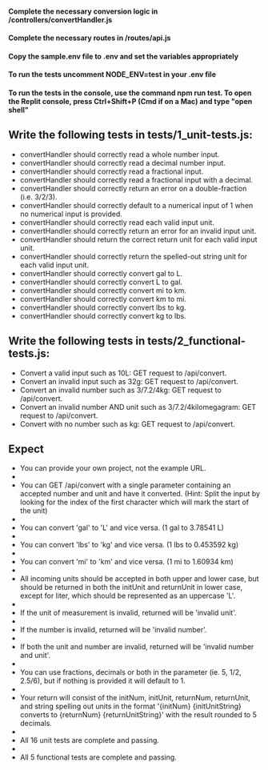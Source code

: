 #### Complete the necessary conversion logic in /controllers/convertHandler.js

#### Complete the necessary routes in /routes/api.js

#### Copy the sample.env file to .env and set the variables appropriately

#### To run the tests uncomment NODE_ENV=test in your .env file

#### To run the tests in the console, use the command npm run test. To open the Replit console, press Ctrl+Shift+P (Cmd if on a Mac) and type "open shell"

## Write the following tests in tests/1_unit-tests.js:

- convertHandler should correctly read a whole number input.
- convertHandler should correctly read a decimal number input.
- convertHandler should correctly read a fractional input.
- convertHandler should correctly read a fractional input with a decimal.
- convertHandler should correctly return an error on a double-fraction (i.e. 3/2/3).
- convertHandler should correctly default to a numerical input of 1 when no numerical input is provided.
- convertHandler should correctly read each valid input unit.
- convertHandler should correctly return an error for an invalid input unit.
- convertHandler should return the correct return unit for each valid input unit.
- convertHandler should correctly return the spelled-out string unit for each valid input unit.
- convertHandler should correctly convert gal to L.
- convertHandler should correctly convert L to gal.
- convertHandler should correctly convert mi to km.
- convertHandler should correctly convert km to mi.
- convertHandler should correctly convert lbs to kg.
- convertHandler should correctly convert kg to lbs.

## Write the following tests in tests/2_functional-tests.js:

- Convert a valid input such as 10L: GET request to /api/convert.
- Convert an invalid input such as 32g: GET request to /api/convert.
- Convert an invalid number such as 3/7.2/4kg: GET request to /api/convert.
- Convert an invalid number AND unit such as 3/7.2/4kilomegagram: GET request to /api/convert.
- Convert with no number such as kg: GET request to /api/convert.

## Expect

- You can provide your own project, not the example URL.
-
- You can GET /api/convert with a single parameter containing an accepted number and unit and have it converted. (Hint: Split the input by looking for the index of the first character which will mark the start of the unit)
-
- You can convert 'gal' to 'L' and vice versa. (1 gal to 3.78541 L)
-
- You can convert 'lbs' to 'kg' and vice versa. (1 lbs to 0.453592 kg)
-
- You can convert 'mi' to 'km' and vice versa. (1 mi to 1.60934 km)
-
- All incoming units should be accepted in both upper and lower case, but should be returned in both the initUnit and returnUnit in lower case, except for liter, which should be represented as an uppercase 'L'.
-
- If the unit of measurement is invalid, returned will be 'invalid unit'.
-
- If the number is invalid, returned will be 'invalid number'.
-
- If both the unit and number are invalid, returned will be 'invalid number and unit'.
-
- You can use fractions, decimals or both in the parameter (ie. 5, 1/2, 2.5/6), but if nothing is provided it will default to 1.
-
- Your return will consist of the initNum, initUnit, returnNum, returnUnit, and string spelling out units in the format '{initNum} {initUnitString} converts to {returnNum} {returnUnitString}' with the result rounded to 5 decimals.
-
- All 16 unit tests are complete and passing.
-
- All 5 functional tests are complete and passing.
